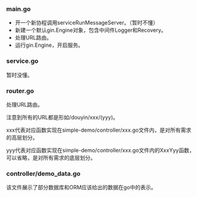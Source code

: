 ### main.go
* 开一个新协程调用serviceRunMessageServer。（暂时不懂）
* 新建一个默认gin.Engine对象，包含中间件Logger和Recovery。
* 处理URL路由。
* 运行gin.Engine，开启服务。

### service.go
暂时没懂。

### router.go
处理URL路由。

注意到所有的URL都是形如/douyin/xxx/(yyy)。

xxx代表对应函数实现在simple-demo/controller/xxx.go文件内，是对所有需求的高层划分。

yyy代表对应函数实现在simple-demo/controller/xxx.go文件内的XxxYyy函数，可以省略，是对所有需求的底层划分。

### controller/demo_data.go
该文件展示了部分数据库和ORM应该给出的数据在go中的表示。